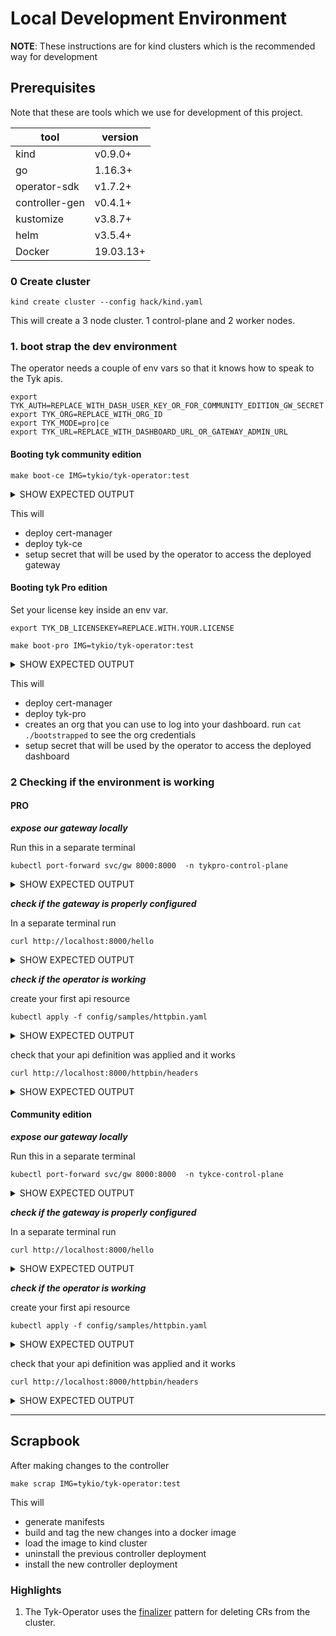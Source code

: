 # Local Development Environment

__NOTE__: These instructions are for kind clusters which is the recommended way
for development

## Prerequisites

Note that these are tools which we use for development of this project.

| tool | version|
|-------|---------|
| kind | v0.9.0+ |
|go |1.16.3+|
| operator-sdk| v1.7.2+ |
|controller-gen | v0.4.1+|
| kustomize |v3.8.7+|
| helm|v3.5.4+|
| Docker| 19.03.13+|


### 0 Create cluster

```shell
kind create cluster --config hack/kind.yaml
```

This will create a 3 node cluster. 1 control-plane and 2 worker nodes.

### 1. boot strap the dev environment

The operator needs a couple of env vars so that it knows how to speak to the Tyk apis.

```shell
export TYK_AUTH=REPLACE_WITH_DASH_USER_KEY_OR_FOR_COMMUNITY_EDITION_GW_SECRET
export TYK_ORG=REPLACE_WITH_ORG_ID
export TYK_MODE=pro|ce
export TYK_URL=REPLACE_WITH_DASHBOARD_URL_OR_GATEWAY_ADMIN_URL
```

#### Booting tyk community edition

```shell
make boot-ce IMG=tykio/tyk-operator:test
```
<details><summary>SHOW EXPECTED OUTPUT</summary>
<p>
<pre>
===> installing cert-manager
kubectl apply --validate=false -f https://github.com/jetstack/cert-manager/releases/download/v1.0.4/cert-manager.yaml
customresourcedefinition.apiextensions.k8s.io/certificaterequests.cert-manager.io created
customresourcedefinition.apiextensions.k8s.io/certificates.cert-manager.io created
customresourcedefinition.apiextensions.k8s.io/challenges.acme.cert-manager.io created
customresourcedefinition.apiextensions.k8s.io/clusterissuers.cert-manager.io created
customresourcedefinition.apiextensions.k8s.io/issuers.cert-manager.io created
customresourcedefinition.apiextensions.k8s.io/orders.acme.cert-manager.io created
namespace/cert-manager created
serviceaccount/cert-manager-cainjector created
serviceaccount/cert-manager created
serviceaccount/cert-manager-webhook created
clusterrole.rbac.authorization.k8s.io/cert-manager-cainjector created
clusterrole.rbac.authorization.k8s.io/cert-manager-controller-issuers created
clusterrole.rbac.authorization.k8s.io/cert-manager-controller-clusterissuers created
clusterrole.rbac.authorization.k8s.io/cert-manager-controller-certificates created
clusterrole.rbac.authorization.k8s.io/cert-manager-controller-orders created
clusterrole.rbac.authorization.k8s.io/cert-manager-controller-challenges created
clusterrole.rbac.authorization.k8s.io/cert-manager-controller-ingress-shim created
clusterrole.rbac.authorization.k8s.io/cert-manager-view created
clusterrole.rbac.authorization.k8s.io/cert-manager-edit created
clusterrolebinding.rbac.authorization.k8s.io/cert-manager-cainjector created
clusterrolebinding.rbac.authorization.k8s.io/cert-manager-controller-issuers created
clusterrolebinding.rbac.authorization.k8s.io/cert-manager-controller-clusterissuers created
clusterrolebinding.rbac.authorization.k8s.io/cert-manager-controller-certificates created
clusterrolebinding.rbac.authorization.k8s.io/cert-manager-controller-orders created
clusterrolebinding.rbac.authorization.k8s.io/cert-manager-controller-challenges created
clusterrolebinding.rbac.authorization.k8s.io/cert-manager-controller-ingress-shim created
role.rbac.authorization.k8s.io/cert-manager-cainjector:leaderelection created
role.rbac.authorization.k8s.io/cert-manager:leaderelection created
role.rbac.authorization.k8s.io/cert-manager-webhook:dynamic-serving created
rolebinding.rbac.authorization.k8s.io/cert-manager-cainjector:leaderelection created
rolebinding.rbac.authorization.k8s.io/cert-manager:leaderelection created
rolebinding.rbac.authorization.k8s.io/cert-manager-webhook:dynamic-serving created
service/cert-manager created
service/cert-manager-webhook created
deployment.apps/cert-manager-cainjector created
deployment.apps/cert-manager created
deployment.apps/cert-manager-webhook created
mutatingwebhookconfiguration.admissionregistration.k8s.io/cert-manager-webhook created
validatingwebhookconfiguration.admissionregistration.k8s.io/cert-manager-webhook created
kubectl rollout status  deployment/cert-manager -n cert-manager
Waiting for deployment "cert-manager" rollout to finish: 0 of 1 updated replicas are available...
deployment "cert-manager" successfully rolled out
kubectl rollout status  deployment/cert-manager-cainjector -n cert-manager
deployment "cert-manager-cainjector" successfully rolled out
kubectl rollout status  deployment/cert-manager-webhook -n cert-manager
Waiting for deployment "cert-manager-webhook" rollout to finish: 0 of 1 updated replicas are available...
deployment "cert-manager-webhook" successfully rolled out
===> installing tyk-ce
sh ./ci/deploy_tyk_ce.sh
creating namespace tykce-control-plane
creating namespace tykce-control-plane
namespace/tykce-control-plane created
deploying gRPC plugin server
service/grpc-plugin created
deployment.apps/grpc-plugin created
Waiting for deployment "grpc-plugin" rollout to finish: 0 out of 1 new replicas have been updated...
Waiting for deployment "grpc-plugin" rollout to finish: 0 of 1 updated replicas are available...
deployment "grpc-plugin" successfully rolled out
deploying databases
deployment.apps/redis created
service/redis created
waiting for redis
Waiting for deployment "redis" rollout to finish: 0 of 1 updated replicas are available...
deployment "redis" successfully rolled out
creating configmaps
configmap/tyk-conf created
deploying gateway
service/tyk created
service/gw created
deployment.apps/tyk created
Waiting for deployment "tyk" rollout to finish: 0 of 1 updated replicas are available...
deployment "tyk" successfully rolled out
gateway logs
time="Nov 27 10:03:01" level=info msg="Tyk API Gateway v3.0.0" prefix=main
time="Nov 27 10:03:01" level=warning msg="Insecure configuration allowed" config.allow_insecure_configs=true prefix=checkup
time="Nov 27 10:03:01" level=info msg="Starting Poller" prefix=host-check-mgr
time="Nov 27 10:03:01" level=info msg="gRPC dispatcher was initialized" prefix=coprocess
time="Nov 27 10:03:01" level=info msg="PIDFile location set to: ./tyk-gateway.pid" prefix=main
time="Nov 27 10:03:01" level=info msg="Initialising Tyk REST API Endpoints" prefix=main
time="Nov 27 10:03:01" level=info msg="--> Standard listener (http)" port=":8001" prefix=main
time="Nov 27 10:03:01" level=info msg="--> [REDIS] Creating single-node client"
time="Nov 27 10:03:01" level=warning msg="Starting HTTP server on:[::]:8001" prefix=main
time="Nov 27 10:03:01" level=info msg="--> Standard listener (http)" port=":8000" prefix=main
time="Nov 27 10:03:01" level=warning msg="Starting HTTP server on:[::]:8000" prefix=main
time="Nov 27 10:03:01" level=info msg="Initialising distributed rate limiter" prefix=main
time="Nov 27 10:03:01" level=info msg="Tyk Gateway started (v3.0.0)" prefix=main
time="Nov 27 10:03:01" level=info msg="--> Listening on address: (open interface)" prefix=main
time="Nov 27 10:03:01" level=info msg="--> Listening on port: 8000" prefix=main
time="Nov 27 10:03:01" level=info msg="--> PID: 1" prefix=main
time="Nov 27 10:03:01" level=info msg="Starting gateway rate limiter notifications..."
time="Nov 27 10:03:01" level=info msg="Loading policies" prefix=main
time="Nov 27 10:03:01" level=info msg="Policies found (1 total):" prefix=main
time="Nov 27 10:03:01" level=info msg=" - default" prefix=main
time="Nov 27 10:03:01" level=info msg="Loading API Specification from apps/app_sample.json"
time="Nov 27 10:03:01" level=info msg="Detected 1 APIs" prefix=main
time="Nov 27 10:03:01" level=info msg="Loading API configurations." prefix=main
time="Nov 27 10:03:01" level=info msg="Tracking hostname" api_name="Tyk Test API" domain="(no host)" prefix=main
time="Nov 27 10:03:01" level=info msg="Initialising Tyk REST API Endpoints" prefix=main
time="Nov 27 10:03:01" level=info msg="API bind on custom port:0" prefix=main
time="Nov 27 10:03:01" level=info msg="Checking security policy: Token" api_id=1 api_name="Tyk Test API" org_id=default
time="Nov 27 10:03:01" level=info msg="API Loaded" api_id=1 api_name="Tyk Test API" org_id=default prefix=gateway server_name=-- user_id=-- user_ip=--
time="Nov 27 10:03:01" level=info msg="Loading uptime tests..." prefix=host-check-mgr
time="Nov 27 10:03:01" level=info msg="Initialised API Definitions" prefix=main
time="Nov 27 10:03:01" level=info msg="API reload complete" prefix=main
time="Nov 27 10:03:01" level=info msg="--> [REDIS] Creating single-node client"
deploying httpbin as mock upstream to default ns
service/httpbin created
deployment.apps/httpbin created
Waiting for deployment "httpbin" rollout to finish: 0 of 1 updated replicas are available...
deployment "httpbin" successfully rolled out
setting operator secrets
sh ./ci/operator_ce_secrets.sh
creating namespace tyk-operator-system
namespace/tyk-operator-system created
secret/tyk-operator-conf created
{
  "TYK_AUTH": "Zm9v",
  "TYK_MODE": "b3Nz",
  "TYK_ORG": "bXlvcmc=",
  "TYK_URL": "aHR0cDovL3R5ay50eWtjZS1jb250cm9sLXBsYW5lLnN2Yy5jbHVzdGVyLmxvY2FsOjgwMDE="
}
CGO_ENABLED=0 GOOS=linux GOARCH=amd64 GO111MODULE=on go build -mod=vendor -a -o manager.linux main.go
docker build -f cross.Dockerfile . -t tykio/tyk-operator:test
Sending build context to Docker daemon  370.3MB
Step 1/5 : FROM gcr.io/distroless/static:nonroot
 ---> aa99000bc55d
Step 2/5 : WORKDIR /
 ---> Using cache
 ---> 2877cb3cb6fe
Step 3/5 : COPY manager.linux manager
 ---> Using cache
 ---> dfd51e339896
Step 4/5 : USER nonroot:nonroot
 ---> Using cache
 ---> 886af638ed5a
Step 5/5 : ENTRYPOINT ["/manager"]
 ---> Using cache
 ---> 34f5baa0810d
Successfully built 34f5baa0810d
Successfully tagged tykio/tyk-operator:test
/Volumes/code/gosrc/bin/controller-gen "crd:trivialVersions=true" rbac:roleName=manager-role webhook paths="./..." output:crd:artifacts:config=config/crd/bases
/Volumes/code/gosrc/bin/kustomize build config/crd > ./helm/crds/crds.yaml
/Volumes/code/gosrc/bin/kustomize build config/helm |go run hack/pre_helm.go > ./helm/templates/all.yaml
===> installing operator with helmr
kind load docker-image tykio/tyk-operator:test
Image: "tykio/tyk-operator:test" with ID "sha256:34f5baa0810d4c04e20d5cfc22265aea6ac510b33ab04022dfb58fe06dbeec20" not yet present on node "kind-worker2", loading...
Image: "tykio/tyk-operator:test" with ID "sha256:34f5baa0810d4c04e20d5cfc22265aea6ac510b33ab04022dfb58fe06dbeec20" not yet present on node "kind-control-plane", loading...
Image: "tykio/tyk-operator:test" with ID "sha256:34f5baa0810d4c04e20d5cfc22265aea6ac510b33ab04022dfb58fe06dbeec20" not yet present on node "kind-worker", loading...
helm install ci ./helm --values ./ci/helm_values.yaml -n tyk-operator-system --wait
NAME: ci
LAST DEPLOYED: Fri Nov 27 13:07:44 2020
NAMESPACE: tyk-operator-system
STATUS: deployed
REVISION: 1
TEST SUITE: None
NOTES:
You have deployed the tyk-operator! See https://github.com/TykTechnologies/tyk-operator for more information.
******** Successful boot strapped ce dev env ************
</pre>
</p>
</details>

This will 
- deploy cert-manager
- deploy tyk-ce
- setup secret that will be used by the operator to access the deployed gateway


#### Booting tyk Pro edition

Set your license key inside an env var.
```
export TYK_DB_LICENSEKEY=REPLACE.WITH.YOUR.LICENSE
```

```shell
make boot-pro IMG=tykio/tyk-operator:test
```

<details><summary>SHOW EXPECTED OUTPUT</summary>
<p>
<pre>
===> installing cert-manager
kubectl apply --validate=false -f https://github.com/jetstack/cert-manager/releases/download/v1.0.4/cert-manager.yaml
customresourcedefinition.apiextensions.k8s.io/certificaterequests.cert-manager.io created
customresourcedefinition.apiextensions.k8s.io/certificates.cert-manager.io created
customresourcedefinition.apiextensions.k8s.io/challenges.acme.cert-manager.io created
customresourcedefinition.apiextensions.k8s.io/clusterissuers.cert-manager.io created
customresourcedefinition.apiextensions.k8s.io/issuers.cert-manager.io created
customresourcedefinition.apiextensions.k8s.io/orders.acme.cert-manager.io created
namespace/cert-manager created
serviceaccount/cert-manager-cainjector created
serviceaccount/cert-manager created
serviceaccount/cert-manager-webhook created
clusterrole.rbac.authorization.k8s.io/cert-manager-cainjector created
clusterrole.rbac.authorization.k8s.io/cert-manager-controller-issuers created
clusterrole.rbac.authorization.k8s.io/cert-manager-controller-clusterissuers created
clusterrole.rbac.authorization.k8s.io/cert-manager-controller-certificates created
clusterrole.rbac.authorization.k8s.io/cert-manager-controller-orders created
clusterrole.rbac.authorization.k8s.io/cert-manager-controller-challenges created
clusterrole.rbac.authorization.k8s.io/cert-manager-controller-ingress-shim created
clusterrole.rbac.authorization.k8s.io/cert-manager-view created
clusterrole.rbac.authorization.k8s.io/cert-manager-edit created
clusterrolebinding.rbac.authorization.k8s.io/cert-manager-cainjector created
clusterrolebinding.rbac.authorization.k8s.io/cert-manager-controller-issuers created
clusterrolebinding.rbac.authorization.k8s.io/cert-manager-controller-clusterissuers created
clusterrolebinding.rbac.authorization.k8s.io/cert-manager-controller-certificates created
clusterrolebinding.rbac.authorization.k8s.io/cert-manager-controller-orders created
clusterrolebinding.rbac.authorization.k8s.io/cert-manager-controller-challenges created
clusterrolebinding.rbac.authorization.k8s.io/cert-manager-controller-ingress-shim created
role.rbac.authorization.k8s.io/cert-manager-cainjector:leaderelection created
role.rbac.authorization.k8s.io/cert-manager:leaderelection created
role.rbac.authorization.k8s.io/cert-manager-webhook:dynamic-serving created
rolebinding.rbac.authorization.k8s.io/cert-manager-cainjector:leaderelection created
rolebinding.rbac.authorization.k8s.io/cert-manager:leaderelection created
rolebinding.rbac.authorization.k8s.io/cert-manager-webhook:dynamic-serving created
service/cert-manager created
service/cert-manager-webhook created
deployment.apps/cert-manager-cainjector created
deployment.apps/cert-manager created
deployment.apps/cert-manager-webhook created
mutatingwebhookconfiguration.admissionregistration.k8s.io/cert-manager-webhook created
validatingwebhookconfiguration.admissionregistration.k8s.io/cert-manager-webhook created
kubectl rollout status  deployment/cert-manager -n cert-manager
Waiting for deployment "cert-manager" rollout to finish: 0 of 1 updated replicas are available...
deployment "cert-manager" successfully rolled out
kubectl rollout status  deployment/cert-manager-cainjector -n cert-manager
Waiting for deployment "cert-manager-cainjector" rollout to finish: 0 of 1 updated replicas are available...
deployment "cert-manager-cainjector" successfully rolled out
kubectl rollout status  deployment/cert-manager-webhook -n cert-manager
deployment "cert-manager-webhook" successfully rolled out
===> installing tyk-pro
sh ./ci/deploy_tyk_pro.sh
creating namespace tykpro-control-plane
creating namespace tykpro-control-plane
namespace/tykpro-control-plane created
deploying gRPC plugin server
service/grpc-plugin created
deployment.apps/grpc-plugin created
Waiting for deployment spec update to be observed...
Waiting for deployment "grpc-plugin" rollout to finish: 0 out of 1 new replicas have been updated...
Waiting for deployment "grpc-plugin" rollout to finish: 0 of 1 updated replicas are available...
deployment "grpc-plugin" successfully rolled out
deploying databases
service/mongo created
deployment.apps/mongo created
deployment.apps/redis created
service/redis created
waiting for redis
Waiting for deployment "redis" rollout to finish: 0 of 1 updated replicas are available...
deployment "redis" successfully rolled out
waiting for mongo
Waiting for deployment "mongo" rollout to finish: 0 of 1 updated replicas are available...
deployment "mongo" successfully rolled out
creating configmaps
configmap/dash-conf created
configmap/tyk-conf created
setting dashboard secrets
secret/dashboard created
service/dashboard created
deployment.apps/dashboard created
Waiting for deployment "dashboard" rollout to finish: 0 out of 1 new replicas have been updated...
Waiting for deployment "dashboard" rollout to finish: 0 of 1 updated replicas are available...
deployment "dashboard" successfully rolled out
deploying gateway
service/tyk created
service/gw created
deployment.apps/tyk created
Waiting for deployment "tyk" rollout to finish: 0 of 1 updated replicas are available...
deployment "tyk" successfully rolled out
dashboard logs
time="Nov 27 09:04:45" level=warning msg="toth/tothic: no TYK_IB_SESSION_SECRET environment variable is set. The default cookie store is not available and any calls will fail. Ignore this warning if you are using a different store."

time="Nov 27 09:04:45" level=info msg="Tyk Analytics Dashboard v3.0.1"
time="Nov 27 09:04:45" level=info msg="Copyright Tyk Technologies Ltd 2020"
time="Nov 27 09:04:45" level=info msg="https://www.tyk.io"
time="Nov 27 09:04:45" level=info msg="Using /etc/tyk-dashboard/dash.json for configuration"
time="Nov 27 09:04:45" level=info msg="Listening on port: 3000"
time="Nov 27 09:04:45" level=info msg="Connecting to MongoDB: [mongo.tykpro-control-plane.svc.cluster.local:27017]"
time="Nov 27 09:04:45" level=info msg="Mongo connection established"
time="Nov 27 09:04:45" level=info msg="Creating new Redis connection pool"
time="Nov 27 09:04:45" level=info msg="--> [REDIS] Creating single-node client"
time="Nov 27 09:04:45" level=info msg="Creating new Redis connection pool"
time="Nov 27 09:04:45" level=info msg="--> [REDIS] Creating single-node client"
time="Nov 27 09:04:45" level=info msg="Creating new Redis connection pool"
time="Nov 27 09:04:45" level=info msg="--> [REDIS] Creating single-node client"
time="Nov 27 09:04:45" level=info msg="Creating new Redis connection pool"
time="Nov 27 09:04:45" level=info msg="--> [REDIS] Creating single-node client"
time="Nov 27 09:04:45" level=info msg="Licensing: Setting new license"
time="Nov 27 09:04:45" level=info msg="Licensing: Registering nodes..."
time="Nov 27 09:04:45" level=info msg="Adding available nodes..."
time="Nov 27 09:04:45" level=info msg="Licensing: Checking capabilities"
time="Nov 27 09:04:45" level=info msg="Audit log is disabled in config"
time="Nov 27 09:04:45" level=info msg="Creating new Redis connection pool"
time="Nov 27 09:04:45" level=info msg="--> [REDIS] Creating single-node client"
time="Nov 27 09:04:45" level=info msg="--> Standard listener (http) for dashboard and API"
time="Nov 27 09:04:45" level=info msg="Starting zeroconf heartbeat"
time="Nov 27 09:04:45" level=info msg="Starting notification handler for gateway cluster"
time="Nov 27 09:04:45" level=info msg="Loading routes..."
time="Nov 27 09:04:45" level=info msg="Creating new Redis connection pool"
time="Nov 27 09:04:45" level=info msg="--> [REDIS] Creating single-node client"
time="Nov 27 09:04:45" level=info msg="Initializing Internal TIB"
time="Nov 27 09:04:45" level=info msg="Initializing Identity Cache" prefix="TIB INITIALIZER"
time="Nov 27 09:04:45" level=info msg="Set DB" prefix="TIB REDIS STORE"
time="Nov 27 09:04:45" level=info msg="Using internal Identity Broker. Routes are loaded and available."
gateway logs
time="Nov 27 09:06:01" level=info msg="Tyk API Gateway v3.0.0" prefix=main
time="Nov 27 09:06:01" level=warning msg="Insecure configuration allowed" config.allow_insecure_configs=true prefix=checkup
time="Nov 27 09:06:01" level=info msg="gRPC dispatcher was initialized" prefix=coprocess
time="Nov 27 09:06:01" level=info msg="PIDFile location set to: ./tyk-gateway.pid" prefix=main
time="Nov 27 09:06:01" level=info msg="Initialising Tyk REST API Endpoints" prefix=main
time="Nov 27 09:06:01" level=info msg="--> Standard listener (http)" port=":8001" prefix=main
time="Nov 27 09:06:01" level=warning msg="Starting HTTP server on:[::]:8001" prefix=main
time="Nov 27 09:06:01" level=info msg="--> Standard listener (http)" port=":8000" prefix=main
time="Nov 27 09:06:01" level=warning msg="Starting HTTP server on:[::]:8000" prefix=main
time="Nov 27 09:06:01" level=info msg="Registering gateway node with Dashboard" prefix=dashboard
time="Nov 27 09:06:01" level=info msg="Starting Poller" prefix=host-check-mgr
time="Nov 27 09:06:01" level=info msg="--> [REDIS] Creating single-node client"
time="Nov 27 09:06:01" level=info msg="--> [REDIS] Creating single-node client"
time="Nov 27 09:06:01" level=info msg="Node Registered" id=0603603a-09fa-40af-64f4-757fd8248cb9 prefix=dashboard
time="Nov 27 09:06:01" level=info msg="Initialising distributed rate limiter" prefix=main
time="Nov 27 09:06:01" level=info msg="Tyk Gateway started (v3.0.0)" prefix=main
time="Nov 27 09:06:01" level=info msg="--> Listening on address: (open interface)" prefix=main
time="Nov 27 09:06:01" level=info msg="--> Listening on port: 8000" prefix=main
time="Nov 27 09:06:01" level=info msg="--> PID: 1" prefix=main
time="Nov 27 09:06:01" level=info msg="Starting gateway rate limiter notifications..."
time="Nov 27 09:06:01" level=info msg="Loading policies" prefix=main
time="Nov 27 09:06:01" level=info msg="Using Policies from Dashboard Service" prefix=main
time="Nov 27 09:06:01" level=info msg="Mutex lock acquired... calling" prefix=policy
time="Nov 27 09:06:01" level=info msg="Calling dashboard service for policy list" prefix=policy
time="Nov 27 09:06:01" level=info msg="Processing policy list" prefix=policy
time="Nov 27 09:06:01" level=info msg="Policies found (0 total):" prefix=main
time="Nov 27 09:06:01" level=info msg="Detected 0 APIs" prefix=main
time="Nov 27 09:06:01" level=warning msg="No API Definitions found, not reloading" prefix=main
deploying httpbin as mock upstream to default ns
service/httpbin created
deployment.apps/httpbin created
Waiting for deployment "httpbin" rollout to finish: 0 of 1 updated replicas are available...
deployment "httpbin" successfully rolled out
===> bootstrapping tyk dashboard (initial org + user)
sh ./ci/bootstrap_org.sh
cat bootstrapped
[Nov 27 09:08:31]  WARN toth/tothic: no TYK_IB_SESSION_SECRET environment variable is set. The default cookie store is not available and any calls will fail. Ignore this warning if you are using a different store.

Loading configuration from /etc/tyk-dashboard/dash.json

*************** ORGANISATIONS ***************
ORG NAME	ORG ID
*********************************************
No organisation is found.

Creating New Organisation
ORG DATA: {"Status":"OK","Message":"Org created","Meta":"5fc0c2103d490400019647fd"}
ORG ID: 5fc0c2103d490400019647fd

Adding New User
USER AUTHENTICATION CODE: 138053dc3fb9414658a3e0d49cd12410
NEW ID: 5fc0c2103d7d1c87e44f14f4

DONE
************************************
Login at http://localhost:3000/
User: crvhlecz9x@default.com
Pass: b3m3vrfb
************************************
===> setting operator dash secrets
sh ./ci/operator_pro_secrets.sh
creating namespace tyk-operator-system
namespace/tyk-operator-system created
secret/tyk-operator-conf created
{
  "TYK_AUTH": "MTM4MDUzZGMzZmI5NDE0NjU4YTNlMGQ0OWNkMTI0MTA=",
  "TYK_MODE": "cHJv",
  "TYK_ORG": "NWZjMGMyMTAzZDQ5MDQwMDAxOTY0N2Zk",
  "TYK_URL": "aHR0cDovL2Rhc2hib2FyZC50eWtwcm8tY29udHJvbC1wbGFuZS5zdmMuY2x1c3Rlci5sb2NhbDozMDAw"
}
CGO_ENABLED=0 GOOS=linux GOARCH=amd64 GO111MODULE=on go build -mod=vendor -a -o manager.linux main.go
docker build -f cross.Dockerfile . -t tykio/tyk-operator:test
Sending build context to Docker daemon  370.3MB
Step 1/5 : FROM gcr.io/distroless/static:nonroot
 ---> aa99000bc55d
Step 2/5 : WORKDIR /
 ---> Using cache
 ---> 2877cb3cb6fe
Step 3/5 : COPY manager.linux manager
 ---> Using cache
 ---> dfd51e339896
Step 4/5 : USER nonroot:nonroot
 ---> Using cache
 ---> 886af638ed5a
Step 5/5 : ENTRYPOINT ["/manager"]
 ---> Using cache
 ---> 34f5baa0810d
Successfully built 34f5baa0810d
Successfully tagged tykio/tyk-operator:test
/Volumes/code/gosrc/bin/controller-gen "crd:trivialVersions=true" rbac:roleName=manager-role webhook paths="./..." output:crd:artifacts:config=config/crd/bases
/Volumes/code/gosrc/bin/kustomize build config/crd > ./helm/crds/crds.yaml
/Volumes/code/gosrc/bin/kustomize build config/helm |go run hack/pre_helm.go > ./helm/templates/all.yaml
===> installing operator with helmr
kind load docker-image tykio/tyk-operator:test
Image: "tykio/tyk-operator:test" with ID "sha256:34f5baa0810d4c04e20d5cfc22265aea6ac510b33ab04022dfb58fe06dbeec20" not yet present on node "kind-worker", loading...
Image: "tykio/tyk-operator:test" with ID "sha256:34f5baa0810d4c04e20d5cfc22265aea6ac510b33ab04022dfb58fe06dbeec20" not yet present on node "kind-worker2", loading...
Image: "tykio/tyk-operator:test" with ID "sha256:34f5baa0810d4c04e20d5cfc22265aea6ac510b33ab04022dfb58fe06dbeec20" not yet present on node "kind-control-plane", loading...
helm install ci ./helm --values ./ci/helm_values.yaml -n tyk-operator-system --wait
NAME: ci
LAST DEPLOYED: Fri Nov 27 12:09:39 2020
NAMESPACE: tyk-operator-system
STATUS: deployed
REVISION: 1
TEST SUITE: None
NOTES:
You have deployed the tyk-operator! See https://github.com/TykTechnologies/tyk-operator for more information.
******** Successful boot strapped pro dev env ************

</pre>
</p>
</details>

This will 
- deploy cert-manager
- deploy tyk-pro
- creates an org that you can use to log into your dashboard. run `cat ./bootstrapped` to see the org credentials
- setup secret that will be used by the operator to access the deployed dashboard


### 2 Checking if the environment is working


#### PRO

***expose our gateway locally***

Run this in a separate terminal

```
kubectl port-forward svc/gw 8000:8000  -n tykpro-control-plane
```
<details><summary>SHOW EXPECTED OUTPUT</summary>
<p>
<pre>
Forwarding from 127.0.0.1:8000 -> 8000
Forwarding from [::1]:8000 -> 8000
</pre>
</p>
</details>

***check if the gateway is properly configured***

In a separate terminal run

```
curl http://localhost:8000/hello
```
<details><summary>SHOW EXPECTED OUTPUT</summary>
<p>
<pre>
{
    "status": "pass",
    "version": "v3.0.0",
    "description": "Tyk GW",
    "details": {
        "dashboard": {
            "status": "pass",
            "componentType": "system",
            "time": "2020-11-27T09:29:09Z"
        },
        "redis": {
            "status": "pass",
            "componentType": "datastore",
            "time": "2020-11-27T09:29:09Z"
        }
    }
}
</pre>
</p>
</details>

***check if the operator is working***

create your first api resource

```
kubectl apply -f config/samples/httpbin.yaml 
```
<details><summary>SHOW EXPECTED OUTPUT</summary>
<p>
<pre>
apidefinition.tyk.tyk.io/httpbin created
</pre>
</p>
</details>

check that your api definition was applied and it works

```
curl http://localhost:8000/httpbin/headers
```
<details><summary>SHOW EXPECTED OUTPUT</summary>
<p>
<pre>
{
  "headers": {
    "Accept": "*/*", 
    "Accept-Encoding": "gzip", 
    "Host": "httpbin.org", 
    "Referer": "", 
    "User-Agent": "Mozilla/5.0 (compatible; MSIE 9.0; Windows NT 6.1; Trident/5.0)", 
    "X-Amzn-Trace-Id": "Root=1-5fc0c7f4-4fe147d429feac260d185764"
  }
}
</pre>
</p>
</details>


#### Community edition

***expose our gateway locally***

Run this in a separate terminal

```
kubectl port-forward svc/gw 8000:8000  -n tykce-control-plane
```
<details><summary>SHOW EXPECTED OUTPUT</summary>
<p>
<pre>
Forwarding from 127.0.0.1:8000 -> 8000
Forwarding from [::1]:8000 -> 8000
</pre>
</p>
</details>

***check if the gateway is properly configured***

In a separate terminal run

```
curl http://localhost:8000/hello
```
<details><summary>SHOW EXPECTED OUTPUT</summary>
<p>
<pre>
{
    "status": "pass",
    "version": "v3.0.0",
    "description": "Tyk GW",
    "details": {
        "redis": {
            "status": "pass",
            "componentType": "datastore",
            "time": "2020-11-27T10:36:19Z"
        }
    }
}
</pre>
</p>
</details>

***check if the operator is working***

create your first api resource

```
kubectl apply -f config/samples/httpbin.yaml 
```
<details><summary>SHOW EXPECTED OUTPUT</summary>
<p>
<pre>
apidefinition.tyk.tyk.io/httpbin created
</pre>
</p>
</details>

check that your api definition was applied and it works

```
curl http://localhost:8000/httpbin/headers
```
<details><summary>SHOW EXPECTED OUTPUT</summary>
<p>
<pre>
{
  "headers": {
    "Accept": "*/*", 
    "Accept-Encoding": "gzip", 
    "Host": "httpbin.org", 
    "Referer": "", 
    "User-Agent": "Mozilla/5.0 (compatible; MSIE 9.0; Windows NT 6.1; Trident/5.0)", 
    "X-Amzn-Trace-Id": "Root=1-5fc0d6e9-1d6ca594424891b803e5260d"
  }
}
</pre>
</p>
</details>

---

## Scrapbook

After making changes to the controller

```
make scrap IMG=tykio/tyk-operator:test
```
This will 

- generate manifests
- build and tag the new changes into a docker image
- load the image to kind cluster
- uninstall the previous controller deployment
- install the new controller  deployment



### Highlights

1. The Tyk-Operator uses the [finalizer](https://book.kubebuilder.io/reference/using-finalizers.html) pattern for deleting CRs from the cluster.